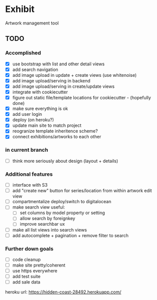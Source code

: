 # Exhibit

Artwork management tool

## TODO

### Accomplished

- [X] use bootstrap with list and other detail views
- [X] add search navigation
- [X] add image upload in update + create views (use whitenoise)
- [X] add image upload/serving in backend
- [X] add image upload/serving in create/update views
- [X] integrate with cookiecutter
- [X] figure out static file/template locations for cookiecutter - (hopefully done)
- [X] make sure everything is ok
- [X] add user login
- [X] deploy (on heroku?)
- [X] update main site to match project
- [X] reogranize template inheritence scheme?
- [X] connect exhibitions/artworks to each other

### in current branch

- [ ] think more seriously about design (layout + details)

### Additional features

- [ ] interface with S3
- [ ] add "create new" button for series/location from within artwork edit view
- [ ] compartmentalize deploy/switch to digitalocean
- [ ] make search view useful:
  - [ ] set columns by model property or setting 
  - [ ] allow search by foreignkey
  - [ ] improve searchbar ux
- [ ] make all list views into search views
- [ ] add autocomplete + pagination + remove filter to search

### Further down goals

- [ ] code cleanup
- [ ] make site pretty/coherent
- [ ] use https everywhere
- [ ] add test suite
- [ ] add sale data

heroku url: <https://hidden-coast-28492.herokuapp.com/>
